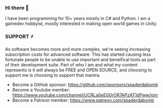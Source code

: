 ### Hi there 👋
I have been programming for 10+ years mostly in C# and Python. I am a gamedev hobbyist, mostly interested in making open world games in Unity.

### SUPPORT ⚡
As software becomes more and more complex, we're seeing increasing subscription costs for advanced software. This has started causing less fortunate people to be unable to use important and beneifical tools as part of their development suite. Part of who I am and what my content represents is it will always be FREE and OPEN SOURCE, and choosing to support me is choosing to support that mantra. 
- Become a GitHub sponsor: https://github.com/sponsors/spaderdabomb
- Become a Youtube member: https://www.youtube.com/channel/UCRLa0eEG0rOR7APzAT1dPww/join
- Become a Patreon member: https://www.patreon.com/spaderdabomb

<!--
**spaderdabomb/spaderdabomb** is a ✨ _special_ ✨ repository because its `README.md` (this file) appears on your GitHub profile.

Here are some ideas to get you started:

- 🔭 I’m currently working on ...
- 🌱 I’m currently learning ...
- 👯 I’m looking to collaborate on ...
- 🤔 I’m looking for help with ...
- 💬 Ask me about ...
- 📫 How to reach me: ...
- 😄 Pronouns: ...
- ⚡ Fun fact: ...
-->
